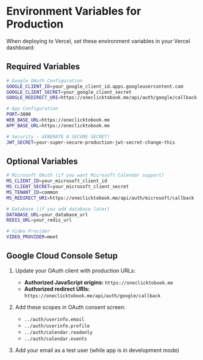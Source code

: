 # Environment Variables for Production

When deploying to Vercel, set these environment variables in your Vercel dashboard:

## Required Variables

```bash
# Google OAuth Configuration
GOOGLE_CLIENT_ID=your_google_client_id.apps.googleusercontent.com
GOOGLE_CLIENT_SECRET=your_google_client_secret
GOOGLE_REDIRECT_URI=https://oneclicktobook.me/api/auth/google/callback

# App Configuration
PORT=3000
WEB_BASE_URL=https://oneclicktobook.me
APP_BASE_URL=https://oneclicktobook.me

# Security - GENERATE A SECURE SECRET!
JWT_SECRET=your-super-secure-production-jwt-secret-change-this
```

## Optional Variables

```bash
# Microsoft OAuth (if you want Microsoft Calendar support)
MS_CLIENT_ID=your_microsoft_client_id
MS_CLIENT_SECRET=your_microsoft_client_secret
MS_TENANT_ID=common
MS_REDIRECT_URI=https://oneclicktobook.me/api/auth/microsoft/callback

# Database (if you add database later)
DATABASE_URL=your_database_url
REDIS_URL=your_redis_url

# Video Provider
VIDEO_PROVIDER=meet
```

## Google Cloud Console Setup

1. Update your OAuth client with production URLs:
   - **Authorized JavaScript origins:** `https://oneclicktobook.me`
   - **Authorized redirect URIs:** `https://oneclicktobook.me/api/auth/google/callback`

2. Add these scopes in OAuth consent screen:
   - `../auth/userinfo.email`
   - `../auth/userinfo.profile`
   - `../auth/calendar.readonly`
   - `../auth/calendar.events`

3. Add your email as a test user (while app is in development mode)
